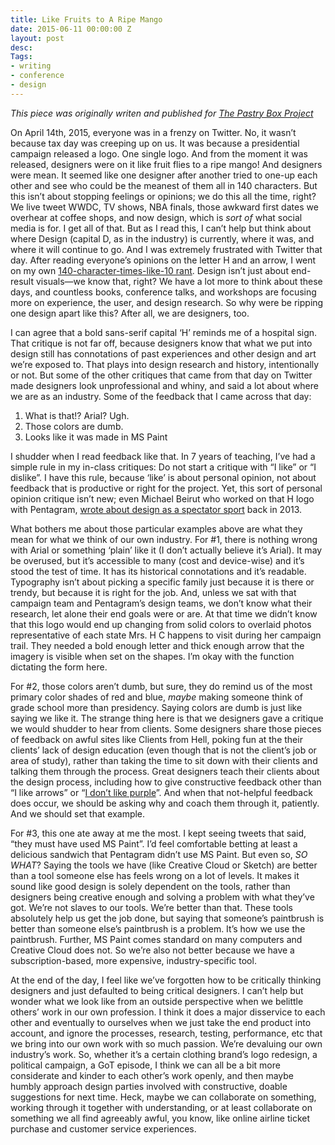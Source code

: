 ```yaml
---
title: Like Fruits to A Ripe Mango
date: 2015-06-11 00:00:00 Z
layout: post
desc: 
Tags:
- writing
- conference
- design
---
```


*This piece was originally writen and published for [The Pastry Box Project](https://the-pastry-box-project.net/sameera-kapila/2015-june-11)*
<p>On April 14th, 2015, everyone was in a frenzy on Twitter. No, it wasn’t because tax day was creeping up on us. It was because a presidential campaign released a logo. One single logo. And from the moment it was released, designers were on it like fruit flies to a ripe mango! And designers were mean. It seemed like one designer after another tried to one-up each other and see who could be the meanest of them all in 140 characters. But this isn’t about stopping feelings or opinions; we do this all the time, right? We live tweet WWDC, TV shows, NBA finals, those awkward first dates we overhear at coffee shops, and now design, which is <em>sort of</em> what social media is for. I get all of that. But as I read this, I can’t help but think about where Design (capital D, as in the industry) is currently, where it was, and where it will continue to go. And I was extremely frustrated with Twitter that day. After reading everyone’s opinions on the letter H and an arrow, I went on my own <a href="https://twitter.com/samkap/status/588117779242442753">140-character-times-like-10 rant</a>. Design isn’t just about end-result visuals—we know that, right? We have a lot more to think about these days, and countless books, conference talks, and workshops are focusing more on experience, the user, and design research. So why were be ripping one design apart like this? After all, we are designers, too.</p>
<p>I can agree that a bold sans-serif capital ‘H’ reminds me of a hospital sign. That critique is not far off, because designers know that what we put into design still has connotations of past experiences and other design and art we’re exposed to. That plays into design research and history, intentionally or not. But some of the other critiques that came from that day on Twitter made designers look unprofessional and whiny, and said a lot about where we are as an industry. Some of the feedback that I came across that day:</p>
<ol>
	<li>What is that!? Arial? Ugh.</li>
	<li>Those colors are dumb.</li>
	<li>Looks like it was made in MS Paint</li>
</ol>
<p>I shudder when I read feedback like that. In 7 years of teaching, I’ve had a simple rule in my in-class critiques: Do not start a critique with “I like” or “I dislike”. I have this rule, because ‘like’ is about personal opinion, not about feedback that is productive or right for the project. Yet, this sort of personal opinion critique isn’t new; even Michael Beirut who worked on that H logo with Pentagram, <a href="http://designobserver.com/feature/graphic-design-criticism-as-a-spectator-sport/37607/">wrote about design as a spectator sport</a> back in 2013. </p>
<p>What bothers me about those particular examples above are what they mean for what we think of our own industry. For #1, there is nothing wrong with Arial or something ‘plain’ like it (I don’t actually believe it’s Arial). It may be overused, but it’s accessible to many (cost and device-wise) and it’s stood the test of time. It has its historical connotations and it’s readable. Typography isn’t about picking a specific family just because it is there or trendy, but because it is right for the job. And, unless we sat with that campaign team and Pentagram’s design teams, we don’t know what their research, let alone their end goals were or are. At that time we didn’t know that this logo would end up changing from solid colors to overlaid photos representative of each state Mrs. H C happens to visit during her campaign trail. They needed a bold enough letter and thick enough arrow that the imagery is visible when set on the shapes. I’m okay with the function dictating the form here.</p>
<p>For #2, those colors aren’t dumb, but sure, they do remind us of the most primary color shades of red and blue, <em>maybe</em> making someone think of grade school more than presidency. Saying colors are dumb is just like saying we like it. The strange thing here is that we designers gave a critique we would shudder to hear from clients. Some designers share those pieces of feedback on awful sites like Clients from Hell, poking fun at the their clients’ lack of design education (even though that is not the client’s job or area of study), rather than taking the time to sit down with their clients and talking them through the process. Great designers teach their clients about the design process, including how to give constructive feedback other than “I like arrows” or “<a href="http://alistapart.com/article/design-criticism-creative-process#section5">I don’t like purple</a>”. And when that not-helpful feedback does occur, we should be asking why and coach them through it, patiently. And we should set that example.</p>
<p>For #3, this one ate away at me the most. I kept seeing tweets that said, “they must have used MS Paint”. I’d feel comfortable betting at least a delicious sandwich that Pentagram didn’t use MS Paint. But even so, <em>SO WHAT</em>? Saying the tools we have (like Creative Cloud or Sketch) are better than a tool someone else has feels wrong on a lot of levels. It makes it sound like good design is solely dependent on the tools, rather than designers being creative enough and solving a problem with what they’ve got. We’re not slaves to our tools. We’re better than that. These tools absolutely help us get the job done, but saying that someone’s paintbrush is better than someone else’s paintbrush is a problem. It’s how we use the paintbrush. Further, MS Paint comes standard on many computers and Creative Cloud does not. So we’re also not better because we have a subscription-based, more expensive, industry-specific tool.</p>
<p>At the end of the day, I feel like we’ve forgotten how to be critically thinking designers and just defaulted to being critical designers. I can’t help but wonder what we look like from an outside perspective when we belittle others’ work in our own profession. I think it does a major disservice to each other and eventually to ourselves when we just take the end product into account, and ignore the processes, research, testing, performance, etc that we bring into our own work with so much passion. We’re devaluing our own industry’s work. So, whether it’s a certain clothing brand’s logo redesign, a political campaign, a GoT episode, I think we can all be a bit more considerate and kinder to each other’s work openly, and then maybe humbly approach design parties involved with constructive, doable suggestions for next time. Heck, maybe we can collaborate on something, working through it together with understanding, or at least collaborate on something we all find agreeably awful, you know, like online airline ticket purchase and customer service experiences.</p>